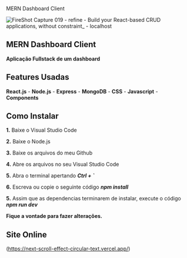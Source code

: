 MERN Dashboard Client

![FireShot Capture 019 - refine - Build your React-based CRUD applications, without constraint_ - localhost](https://user-images.githubusercontent.com/110235876/222924280-eca2c728-21ef-4a1f-8db5-a0ca6ddcb43e.png)

## MERN Dashboard Client

**Aplicação Fullstack de um dashboard**

## Features Usadas
**React.js** - **Node.js** - **Express** - **MongoDB** - **CSS** - **Javascript** - **Components**

## Como Instalar
**1.** Baixe o Visual Studio Code

**2.** Baixe o Node.js

**3.** Baixe os arquivos do meu Github

**4.** Abre os arquivos no seu Visual Studio Code

**5.** Abra o terminal apertando ***Ctrl + `***

**6.** Escreva ou copie o seguinte código ***npm install***

**5.** Assim que as dependencias terminarem de instalar, execute o código ***npm run dev***

**Fique a vontade para fazer alterações.**

## Site Online
(https://next-scroll-effect-circular-text.vercel.app/)
